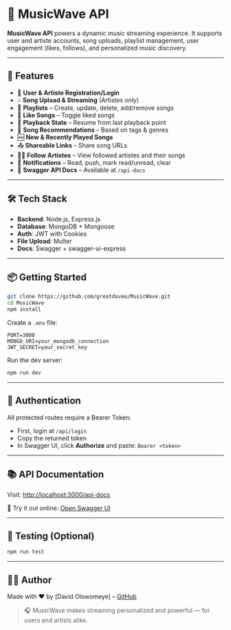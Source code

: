 # 🎵 MusicWave API

**MusicWave API** powers a dynamic music streaming experience. It supports user and artiste accounts, song uploads, playlist management, user engagement (likes, follows), and personalized music discovery.

---

## 🚀 Features

- 👤 **User & Artiste Registration/Login**
- 🎶 **Song Upload & Streaming** (Artistes only)
- 📂 **Playlists** – Create, update, delete, add/remove songs
- 💙 **Like Songs** – Toggle liked songs
- 🔁 **Playback State** – Resume from last playback point
- 🌟 **Song Recommendations** – Based on tags & genres
- 🆕 **New & Recently Played Songs**
- 📤 **Shareable Links** – Share song URLs
- 🧑‍🎤 **Follow Artistes** – View followed artistes and their songs
- 🔔 **Notifications** – Read, push, mark read/unread, clear
- 📄 **Swagger API Docs** – Available at `/api-docs`

---

## 🛠️ Tech Stack

- **Backend**: Node.js, Express.js
- **Database**: MongoDB + Mongoose
- **Auth**: JWT with Cookies
- **File Upload**: Multer
- **Docs**: Swagger + swagger-ui-express

---

## 📦 Getting Started

```bash
git clone https://github.com/greatdaveo/MusicWave.git
cd MusicWave
npm install
```

Create a `.env` file:

```
PORT=3000
MONGO_URI=your_mongodb_connection
JWT_SECRET=your_secret_key
```

Run the dev server:

```bash
npm run dev
```

---

## 🔐 Authentication

All protected routes require a Bearer Token:

- First, login at `/api/login`
- Copy the returned token
- In Swagger UI, click **Authorize** and paste: `Bearer <token>`

---

## 📚 API Documentation

Visit: [http://localhost:3000/api-docs](http://localhost:3000/api-docs)

🧪 Try it out online: [Open Swagger UI](http://localhost:3000/api-docs)

---

## 🧪 Testing (Optional)

```bash
npm run test
```

---

## 🧑‍💻 Author

Made with ❤️ by [David Olowomeye] – [GitHub](https://github.com/greatdaveo)

> 🎧 MusicWave makes streaming personalized and powerful — for users and artists alike.
